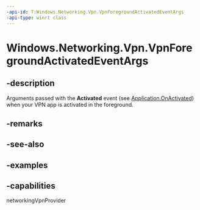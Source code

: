 ```yaml
---
-api-id: T:Windows.Networking.Vpn.VpnForegroundActivatedEventArgs
-api-type: winrt class
---
```


# Windows.Networking.Vpn.VpnForegroundActivatedEventArgs

<!--
public sealed class VpnForegroundActivatedEventArgs : Windows.ApplicationModel.Activation.IActivatedEventArgsWithUser
-->

## -description

Arguments passed with the **Activated** event (see [Application.OnActivated](/uwp/api/windows.ui.xaml.application.onactivated)) when your VPN app is activated in the foreground.

## -remarks

## -see-also

## -examples

## -capabilities
networkingVpnProvider
